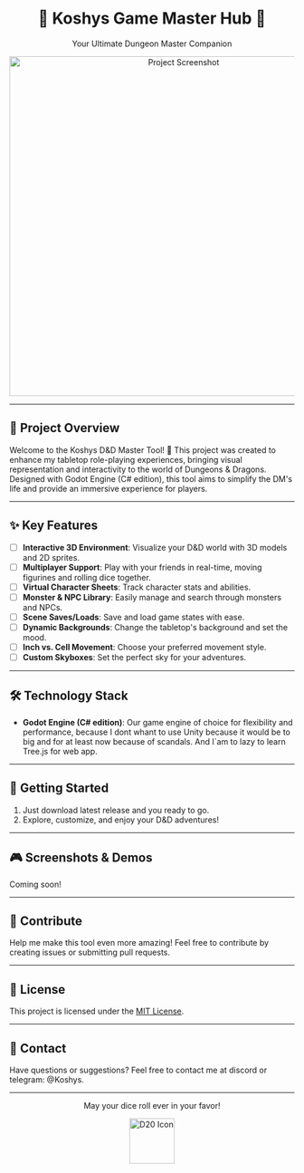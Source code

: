 <!-- Title -->
<div align="center">
  <h1>🎲 Koshys Game Master Hub 🐉</h1>
  <p>Your Ultimate Dungeon Master Companion</p>
  <img src="https://your-image-url-here.com" alt="Project Screenshot" width="600">
</div>

---

<!-- Project Overview -->
## 🌟 Project Overview

Welcome to the Koshys D&D Master Tool! 🎉 This project was created to enhance my tabletop role-playing experiences, bringing visual representation and interactivity to the world of Dungeons & Dragons. Designed with Godot Engine (C# edition), this tool aims to simplify the DM's life and provide an immersive experience for players.

---

<!-- Features -->
## ✨ Key Features

- [ ] **Interactive 3D Environment**: Visualize your D&D world with 3D models and 2D sprites.
- [ ] **Multiplayer Support**: Play with your friends in real-time, moving figurines and rolling dice together.
- [ ] **Virtual Character Sheets**: Track character stats and abilities.
- [ ] **Monster & NPC Library**: Easily manage and search through monsters and NPCs.
- [ ] **Scene Saves/Loads**: Save and load game states with ease.
- [ ] **Dynamic Backgrounds**: Change the tabletop's background and set the mood.
- [ ] **Inch vs. Cell Movement**: Choose your preferred movement style.
- [ ] **Custom Skyboxes**: Set the perfect sky for your adventures.

---

<!-- Technology Stack -->
## 🛠️ Technology Stack

- **Godot Engine (C# edition)**: Our game engine of choice for flexibility and performance, because I dont whant to use Unity because it would be to big and for at least now because of scandals. And I`am to lazy to learn Tree.js for web app.

---

<!-- Getting Started -->
## 🚀 Getting Started

1. Just download latest release and you ready to go.
2. Explore, customize, and enjoy your D&D adventures!

---

<!-- Showcase -->
## 🎮 Screenshots & Demos

Coming soon!

---

<!-- Contribute -->
## 🤝 Contribute

Help me make this tool even more amazing! Feel free to contribute by creating issues or submitting pull requests.

---

<!-- License -->
## 📜 License

This project is licensed under the [MIT License](LICENSE).

---

<!-- Contact -->
## 📧 Contact

Have questions or suggestions? Feel free to contact me at discord or telegram: @Koshys.

---

<!-- Footer -->
<div align="center">
  <p>May your dice roll ever in your favor!</p>
  <img src="https://cdn1.iconfinder.com/data/icons/geek-culture-wildberry-vol-1-1/256/D20_Dice-512.png" alt="D20 Icon" width="80">
</div>
